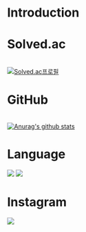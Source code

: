 # Introduction
# Solved.ac
<br>[![Solved.ac프로필](http://mazassumnida.wtf/api/v2/generate_badge?boj=zzola143)](https://solved.ac/profile/zzola143)

# GitHub 
<br> [![Anurag's github stats](https://github-readme-stats.vercel.app/api?username=zzola1453&show_icons=true&theme=onedark)](https://github.com/zzola1453)

# Language
<img src="https://img.shields.io/badge/C++-4479A1?style=for-the-badge&logo=C++&logoColor=black">
<img src="https://img.shields.io/badge/Python-4479A1?style=for-the-badge&logo=Python&logoColor=yellow">

# Instagram
<a href="https://www.instagram.com/seongtaek0408" target="_blank"><img src="https://img.shields.io/badge/instagram-E4405F?style=for-the-badge&logo=seongtaek0408&logoColor=pink"/></a>

